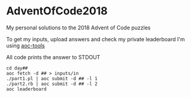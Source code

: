 # AdventOfCode2018
My personal solutions to the 2018 Advent of Code puzzles

To get my inputs, upload answers and check my private leaderboard I'm using
[aoc-tools](https://github.com/foo-jin/aoc-tools)

All code prints the answer to STDOUT

```
cd day##
aoc fetch -d ## > inputs/in
./part1.pl | aoc submit -d ## -l 1
./part2.rb | aoc submit -d ## -l 2
aoc leaderboard
```
